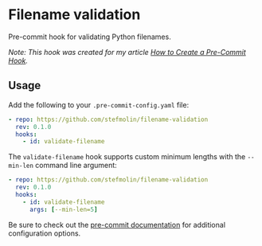 # Filename validation
Pre-commit hook for validating Python filenames.

*Note: This hook was created for my article [How to Create a Pre-Commit Hook](https://stefaniemolin.com/articles/devx/pre-commit/hook-creation-guide/).*

## Usage

Add the following to your `.pre-commit-config.yaml` file:

```yaml
- repo: https://github.com/stefmolin/filename-validation
  rev: 0.1.0
  hooks:
    - id: validate-filename
```

The `validate-filename` hook supports custom minimum lengths with the `--min-len` command line argument:

```yaml
- repo: https://github.com/stefmolin/filename-validation
  rev: 0.1.0
  hooks:
    - id: validate-filename
      args: [--min-len=5]
```

Be sure to check out the [pre-commit documentation](https://pre-commit.com/#pre-commit-configyaml---hooks) for additional configuration options.
